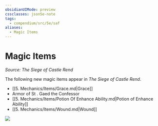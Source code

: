 ```yaml
---
obsidianUIMode: preview
cssclasses: json5e-note
tags:
  - compendium/src/5e/saf
aliases:
  - Magic Items
---
```

# Magic Items
*Source: The Siege of Castle Rend* 

The following new magic items appear in *The Siege of Castle Rend*.

- [[5. Mechanics/Items/Grace.md\|Grace]]  
- Armor of St . Gaed the Confessor  
- [[5. Mechanics/Items/Potion Of Enhance Ability.md\|Potion of Enhance Ability]]  
- [[5. Mechanics/Items/Wound.md\|Wound]]  

![](https://raw.githubusercontent.com/TheGiddyLimit/homebrew/master/_img/SaF/socr-magic-items.webp#center)
